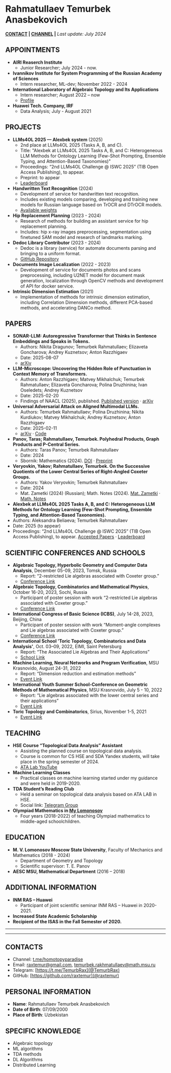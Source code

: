 # Rahmatullaev Temurbek Anasbekovich 

**[CONTACT](mailto:raxtemur@gmail.com) | [CHANNEL](t.me/homotopyparadise) |**  *Last update: July 2024* 

## APPOINTMENTS
- **AIRI Reaserch Institute**
  - Junior Researcher; July 2024 - now. 
- **Ivannikov Institute for System Programming of the Russian Academy of Sciences**
  - Intern researcher, ML-dev; November 2022 - 2024
- **International Laboratory of Algebraic Topology and Its Applications**
  - Intern researcher; August 2022 – now
  - [Profile](https://www.hse.ru/staff/trahmatullaev)
- **Huawei Tech. Company, IRF**
  - Data Analysis; July - August 2021


## PROJECTS
- **LLMs4OL 2025 — Alexbek system** (2025)
  - 2nd place at LLMs4OL 2025 (Tasks A, B, and C).
  - Title: "Alexbek at LLMs4OL 2025 Tasks A, B, and C: Heterogeneous LLM Methods for Ontology Learning (Few-Shot Prompting, Ensemble Typing, and Attention-Based Taxonomies)"
  - Proceedings: “2nd LLMs4OL Challenge @ ISWC 2025” (TIB Open Access Publishing), to appear.
  - Preprint: to appear
  - [Leaderboard](https://sites.google.com/view/llms4ol2025/leaderboards)
- **Handwritten Text Recognition** (2024)
  - Development of service for handwritten text recognition.
  - Includes existing models comparing, developing and training new models for Russian language based on TrOCR and DTrOCR models.
  - [Available weights](https://huggingface.co/raxtemur/trocr-base-ru)
- **Hip Replacement Planning** (2023 - 2024)
  - Research of methods for building an assistant service for hip replacement planning.
  - Includes: hip x-ray images preprocessing, segmentation using finetuned SAM model and research of landmarks marking.
- **Dedoc Library Contributor** (2023 - 2024)
  - Dedoc is a library (service) for automate documents parsing and bringing to a uniform format.
  - [GitHub Repository](https://github.com/ispras/dedoc/)
- **Documents Image Localization** (2022 - 2023)
  - Development of service for documents photos and scans preprocessing, including U2NET model for document mask generation, localization through OpenCV methods and development of API for docker service.
- **Intrinsic Dimension Estimation** (2021)
  - Implementation of methods for intrinsic dimension estimation, including Correlation Dimension methods, different PCA-based methods, and accelerating DANCo method.


## PAPERS
- **SONAR-LLM: Autoregressive Transformer that Thinks in Sentence Embeddings and Speaks in Tokens.**
  - Authors: Nikita Dragunov; Temurbek Rahmatullaev; Elizaveta Goncharova; Andrey Kuznetsov; Anton Razzhigaev
  - Date: 2025-08-07
  - [arXiv](https://arxiv.org/abs/2508.05305)
- **LLM-Microscope: Uncovering the Hidden Role of Punctuation in Context Memory of Transformers.**
  - Authors: Anton Razzhigaev; Matvey Mikhalchuk; Temurbek Rahmatullaev; Elizaveta Goncharova; Polina Druzhinina; Ivan Oseledets; Andrey Kuznetsov
  - Date: 2025-02-20
  - Findings of NAACL (2025), published. [Published version](https://aclanthology.org/2025.findings-naacl.432) · [arXiv](https://arxiv.org/abs/2502.15007)
- **Universal Adversarial Attack on Aligned Multimodal LLMs.**
  - Authors: Temurbek Rahmatullaev; Polina Druzhinina; Nikita Kurdiukov; Matvey Mikhalchuk; Andrey Kuznetsov; Anton Razzhigaev
  - Date: 2025-02-11
  - [arXiv](https://arxiv.org/abs/2502.07987) · [Code](https://github.com/FusionBrainLab/AdversarialVLM)
- **Panov, Taras; Rahmatullaev, Temurbek. Polyhedral Products, Graph Products and P-Central Series.**
  - Authors: Taras Panov; Temurbek Rahmatullaev
  - Date: 2024
  - Sbornik: Mathematics (2024). [DOI](https://doi.org/10.1134/S0081543824040126) · [Preprint](https://arxiv.org/abs/2402.11556)
- **Veryovkin, Yakov; Rahmatullaev, Temurbek. On the Successive Quotients of the Lower Central Series of Right-Angled Coxeter Groups.**
  - Authors: Yakov Veryovkin; Temurbek Rahmatullaev
  - Date: 2024
  - Mat. Zametki (2024) (Russian); Math. Notes (2024). [Mat. Zametki](https://doi.org/10.4213/mzm13843) · [Math. Notes](https://doi.org/10.1134/S0001434624070022)
 - **Alexbek at LLMs4OL 2025 Tasks A, B, and C: Heterogeneous LLM Methods for Ontology Learning (Few-Shot Prompting, Ensemble Typing, and Attention-Based Taxonomies).**
  - Authors: Aleksandra Beliaeva; Temurbek Rahmatullaev
  - Date: 2025 (to appear)
  - Proceedings: “2nd LLMs4OL Challenge @ ISWC 2025” (TIB Open Access Publishing), to appear. [Accepted Papers](https://sites.google.com/view/llms4ol2025/accepted-papers) · [Leaderboard](https://sites.google.com/view/llms4ol2025/leaderboards)


## SCIENTIFIC CONFERENCES AND SCHOOLS
- **Algebraic Topology, Hyperbolic Geometry and Computer Data Analysis**, December 05-09, 2023, Tomsk, Russia
  - Report: “2-restricted Lie algebras associated with Coxeter group.”
  - [Conference Link](https://nomc.math.tsu.ru/news/obshchie-novosti/nauchnaya-konferentsiya-algebraicheskaya-topologiya-giperbolicheskaya-geometriya-i-kompyuternyy-anal/)
- **Algebraic Topology, Combinatorics and Mathematical Physics**, October 16-20, 2023, Sochi, Russia
  - Participant of poster session with work “2-restricted Lie algebras associated with Coxeter group.”
  - [Conference Link](https://siriusmathcenter.ru/program/034w)
- **International Congress of Basic Science (ICBS)**, July 14-28, 2023, Beijing, China
  - Participant of poster session with work “Moment-angle complexes and Lie algebras associated with Coxeter group.”
  - [Conference Link](https://www.icbs.cn/)
- **International School 'Toric Topology, Combinatorics and Data Analysis'**, Oct. 03–09, 2022, EIMI, Saint Petersburg
  - Report: “The Associated Lie Algebras and Their Applications”
  - [School Link](https://cs.hse.ru/en/ata-lab/ttcda/)
- **Machine Learning, Neural Networks and Program Verification**, MSU Krasnovido, August 24-31, 2022
  - Report: “Dimension reduction and estimation methods”
  - [Event Link](https://vk.com/mm_ml_school_2022)
- **International Youth Summer School-Conference on Geometric Methods of Mathematical Physics**, MSU Krasnovido, July 5 - 10, 2022
  - Report: “Lie algebras associated with the lower central series and their applications”
  - [Event Link](http://www.dubrovinlab.msu.ru/events/school2022)
- **Toric Topology and Combinatorics**, Sirius, November 1-5, 2021
  - [Event Link](https://cs.hse.ru/en/ata-lab/ttc/)


## TEACHING
- **HSE Course “Topological Data Analysis” Assistant**
  - Assisting the planned course on topological data analysis.
  - Course is common for CS HSE and SDA Yandex students, will take place in the spring semester of 2024.
  - [ATA Lab YouTube](https://www.youtube.com/playlist?list=PL0thiIv9RYSLmZyHYCRR2lG0dYJXhagDN)
- **Machine Learning Classes**
  - Practical classes on machine learning started under my guidance and were held in 2019-2020.
- **TDA Student’s Reading Club**
  - Held a seminar on topological data analysis based on ATA LAB in HSE.
  - Social link: [Telegram Group](https://t.me/+fQmTNJUBX9I0MGJi)
- **Olympiad Mathematics in [My Lomonosov](https://my-lomonosov.ru)**
  - Four years (2018-2022) of teaching Olympiad mathematics to middle-aged schoolchildren.


## EDUCATION
- **M. V. Lomonosov Moscow State University**, Faculty of Mechanics and Mathematics (2018 - 2024)
  - Department of Geometry and Topology
  - Scientific supervisor: T. E. Panov
- **AESC MSU, Mathematical Department** (2016 – 2018)


## ADDITIONAL INFORMATION
- **INM RAS – Huawei**
  - Participant of joint scientific seminar INM RAS – Huawei in 2020-2021.
- **Increased State Academic Scholarship**
- **Recipient of the ISAS in the Fall Semester of 2020.**



---
---

## CONTACTS
- Channel: [t.me/homotopyparadise](HomotopyParadise) 
- Email: raxtemur@gmail.com, temurbek.rakhmatullaev@math.msu.ru
- Telegram: [https://t.me/TemurbRax](@TemurbRax)
- GitHub: [https://github.com/raxtemur](@raxtemur)

## PERSONAL INFORMATION
- **Name**: Rahmatullaev Temurbek Anasbekovich
- **Date of Birth**: 07/09/2000
- **Place of Birth**: Uzbekistan

## SPECIFIC KNOWLEDGE
- Algebraic topology
- ML algorithms
- TDA methods
- DL Algorithms
- Distributed Learning
